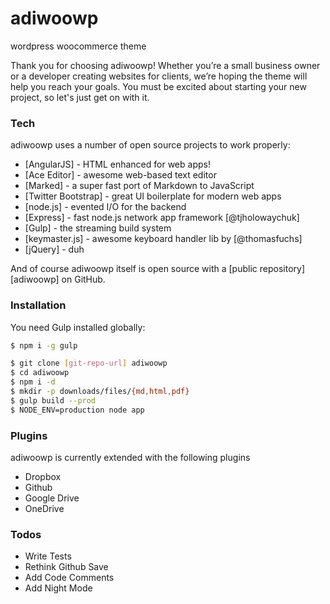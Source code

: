 # adiwoowp

wordpress woocommerce theme

Thank you for choosing adiwoowp! Whether you’re a small business owner or a developer creating websites for clients, we’re hoping the theme will help you reach your goals. You must be excited about starting your new project, so let's just get on with it.

### Tech

adiwoowp uses a number of open source projects to work properly:

* [AngularJS] - HTML enhanced for web apps!
* [Ace Editor] - awesome web-based text editor
* [Marked] - a super fast port of Markdown to JavaScript
* [Twitter Bootstrap] - great UI boilerplate for modern web apps
* [node.js] - evented I/O for the backend
* [Express] - fast node.js network app framework [@tjholowaychuk]
* [Gulp] - the streaming build system
* [keymaster.js] - awesome keyboard handler lib by [@thomasfuchs]
* [jQuery] - duh

And of course adiwoowp itself is open source with a [public repository][adiwoowp]
 on GitHub.

### Installation

You need Gulp installed globally:

```sh
$ npm i -g gulp
```

```sh
$ git clone [git-repo-url] adiwoowp
$ cd adiwoowp
$ npm i -d
$ mkdir -p downloads/files/{md,html,pdf}
$ gulp build --prod
$ NODE_ENV=production node app
```

### Plugins

adiwoowp is currently extended with the following plugins

* Dropbox
* Github
* Google Drive
* OneDrive

### Todos

 - Write Tests
 - Rethink Github Save
 - Add Code Comments
 - Add Night Mode